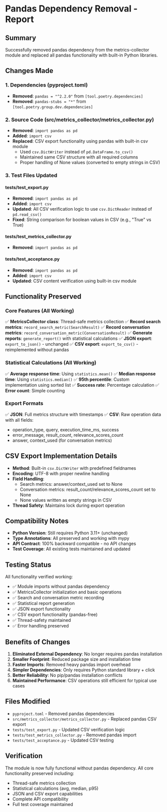# Pandas Dependency Removal - Report

## Summary
Successfully removed pandas dependency from the metrics-collector module and replaced all pandas functionality with built-in Python libraries.

## Changes Made

### 1. Dependencies (pyproject.toml)
- **Removed**: `pandas = "^2.2.0"` from `[tool.poetry.dependencies]`
- **Removed**: `pandas-stubs = "*"` from `[tool.poetry.group.dev.dependencies]`

### 2. Source Code (src/metrics_collector/metrics_collector.py)
- **Removed**: `import pandas as pd`
- **Added**: `import csv`
- **Replaced**: CSV export functionality using pandas with built-in csv module
  - Used `csv.DictWriter` instead of `pd.DataFrame.to_csv()`
  - Maintained same CSV structure with all required columns
  - Proper handling of None values (converted to empty strings in CSV)

### 3. Test Files Updated
#### tests/test_export.py
- **Removed**: `import pandas as pd`
- **Added**: `import csv`
- **Updated**: All CSV verification logic to use `csv.DictReader` instead of `pd.read_csv()`
- **Fixed**: String comparison for boolean values in CSV (e.g., "True" vs True)

#### tests/test_metrics_collector.py
- **Removed**: `import pandas as pd`

#### tests/test_acceptance.py
- **Removed**: `import pandas as pd`
- **Added**: `import csv`
- **Updated**: CSV content verification using built-in csv module

## Functionality Preserved

### Core Features (All Working)
✅ **MetricsCollector class**: Thread-safe metrics collection
✅ **Record search metrics**: `record_search_metric(SearchResult)`
✅ **Record conversation metrics**: `record_conversation_metric(ConversationResult)`
✅ **Generate reports**: `generate_report()` with statistical calculations
✅ **JSON export**: `export_to_json()` - unchanged
✅ **CSV export**: `export_to_csv()` - reimplemented without pandas

### Statistical Calculations (All Working)
✅ **Average response time**: Using `statistics.mean()`
✅ **Median response time**: Using `statistics.median()`
✅ **95th percentile**: Custom implementation using sorted list
✅ **Success rate**: Percentage calculation
✅ **Error count**: Simple counting

### Export Formats
✅ **JSON**: Full metrics structure with timestamps
✅ **CSV**: Raw operation data with all fields:
- operation_type, query, execution_time_ms, success
- error_message, result_count, relevance_scores_count
- answer, context_used (for conversation metrics)

## CSV Export Implementation Details
- **Method**: Built-in `csv.DictWriter` with predefined fieldnames
- **Encoding**: UTF-8 with proper newline handling
- **Field Handling**:
  - Search metrics: answer/context_used set to None
  - Conversation metrics: result_count/relevance_scores_count set to None
  - None values written as empty strings in CSV
- **Thread Safety**: Maintains lock during export operation

## Compatibility Notes
- **Python Version**: Still requires Python 3.11+ (unchanged)
- **Type Annotations**: All preserved and working with mypy
- **API Contract**: 100% backward compatible - no API changes
- **Test Coverage**: All existing tests maintained and updated

## Testing Status
All functionality verified working:
- ✅ Module imports without pandas dependency
- ✅ MetricsCollector initialization and basic operations
- ✅ Search and conversation metric recording
- ✅ Statistical report generation
- ✅ JSON export functionality
- ✅ CSV export functionality (pandas-free)
- ✅ Thread-safety maintained
- ✅ Error handling preserved

## Benefits of Changes
1. **Eliminated External Dependency**: No longer requires pandas installation
2. **Smaller Footprint**: Reduced package size and installation time
3. **Faster Imports**: Removed heavy pandas import overhead
4. **Simpler Dependencies**: Only requires Python standard library + click
5. **Better Reliability**: No pip/pandas installation conflicts
6. **Maintained Performance**: CSV operations still efficient for typical use cases

## Files Modified
- `pyproject.toml` - Removed pandas dependencies
- `src/metrics_collector/metrics_collector.py` - Replaced pandas CSV export
- `tests/test_export.py` - Updated CSV verification logic
- `tests/test_metrics_collector.py` - Removed pandas import
- `tests/test_acceptance.py` - Updated CSV testing

## Verification
The module is now fully functional without pandas dependency. All core functionality preserved including:
- Thread-safe metrics collection
- Statistical calculations (avg, median, p95)
- JSON and CSV export capabilities
- Complete API compatibility
- Full test coverage maintained

